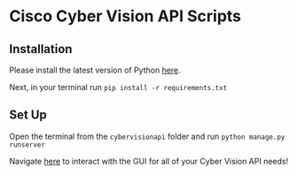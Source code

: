 # Cisco Cyber Vision API Scripts

## Installation

Please install the latest version of Python [here](https://www.python.org/downloads/).

Next, in your terminal run `pip install -r requirements.txt`

## Set Up

Open the terminal from the `cybervisionapi` folder and run `python manage.py runserver`

Navigate [here](http://127.0.0.1:8000/) to interact with the GUI for all of your Cyber Vision API needs!